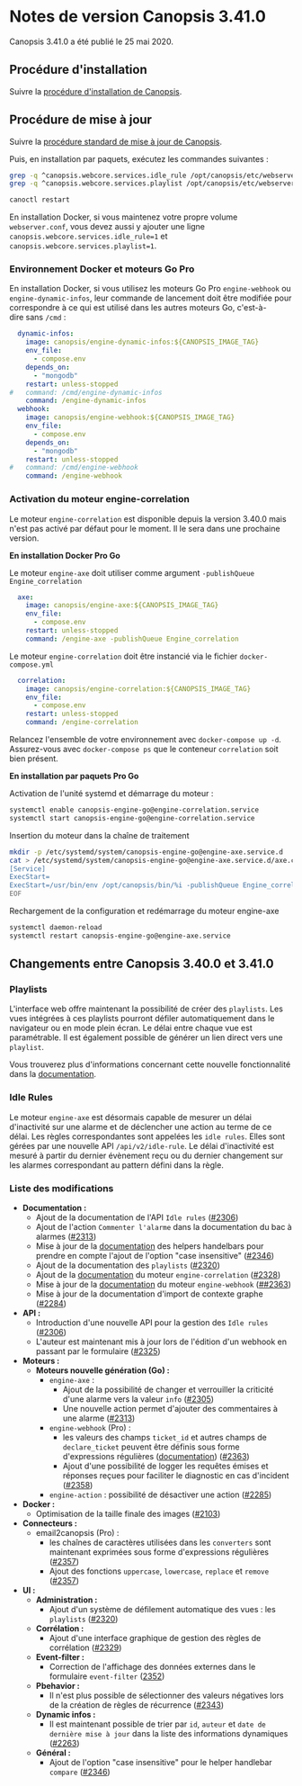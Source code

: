 # Notes de version Canopsis 3.41.0

Canopsis 3.41.0 a été publié le 25 mai 2020.

## Procédure d'installation

Suivre la [procédure d'installation de Canopsis](../guide-administration/installation/index.md).

## Procédure de mise à jour

Suivre la [procédure standard de mise à jour de Canopsis](../guide-administration/mise-a-jour/index.md).

Puis, en installation par paquets, exécutez les commandes suivantes :

```sh
grep -q ^canopsis.webcore.services.idle_rule /opt/canopsis/etc/webserver.conf || echo "canopsis.webcore.services.idle_rule=1" >> /opt/canopsis/etc/webserver.conf
grep -q ^canopsis.webcore.services.playlist /opt/canopsis/etc/webserver.conf || echo "canopsis.webcore.services.playlist=1" >> /opt/canopsis/etc/webserver.conf

canoctl restart
```

En installation Docker, si vous maintenez votre propre volume `webserver.conf`, vous devez aussi y ajouter une ligne `canopsis.webcore.services.idle_rule=1` et `canopsis.webcore.services.playlist=1`.

### Environnement Docker et moteurs Go Pro

En installation Docker, si vous utilisez les moteurs Go Pro `engine-webhook` ou `engine-dynamic-infos`, leur commande de lancement doit être modifiée pour correspondre à ce qui est utilisé dans les autres moteurs Go, c'est-à-dire sans `/cmd` :

```yaml hl_lines="9 18"
  dynamic-infos:
    image: canopsis/engine-dynamic-infos:${CANOPSIS_IMAGE_TAG}
    env_file:
      - compose.env
    depends_on:
      - "mongodb"
    restart: unless-stopped
#   command: /cmd/engine-dynamic-infos
    command: /engine-dynamic-infos
  webhook:
    image: canopsis/engine-webhook:${CANOPSIS_IMAGE_TAG}
    env_file:
      - compose.env
    depends_on:
      - "mongodb"
    restart: unless-stopped
#   command: /cmd/engine-webhook
    command: /engine-webhook
```

### Activation du moteur engine-correlation

Le moteur `engine-correlation` est disponible depuis la version 3.40.0 mais n'est pas activé par défaut pour le moment. Il le sera dans une prochaine version.

**En installation Docker Pro Go**

Le moteur `engine-axe` doit utiliser comme argument `-publishQueue Engine_correlation`

```yaml hl_lines="6"
  axe:
    image: canopsis/engine-axe:${CANOPSIS_IMAGE_TAG}
    env_file:
      - compose.env
    restart: unless-stopped
    command: /engine-axe -publishQueue Engine_correlation
```

Le moteur `engine-correlation` doit être instancié via le fichier `docker-compose.yml`

```yaml
  correlation:
    image: canopsis/engine-correlation:${CANOPSIS_IMAGE_TAG}
    env_file:
      - compose.env
    restart: unless-stopped
    command: /engine-correlation
```

Relancez l'ensemble de votre environnement avec `docker-compose up -d`. Assurez-vous avec `docker-compose ps` que le conteneur `correlation` soit bien présent.

**En installation par paquets Pro Go**

Activation de l'unité systemd et démarrage du moteur :

```sh
systemctl enable canopsis-engine-go@engine-correlation.service
systemctl start canopsis-engine-go@engine-correlation.service
```

Insertion du moteur dans la chaîne de traitement

```sh
mkdir -p /etc/systemd/system/canopsis-engine-go@engine-axe.service.d
cat > /etc/systemd/system/canopsis-engine-go@engine-axe.service.d/axe.conf << EOF
[Service]
ExecStart=
ExecStart=/usr/bin/env /opt/canopsis/bin/%i -publishQueue Engine_correlation
EOF
```
Rechargement de la configuration et redémarrage du moteur engine-axe

```sh
systemctl daemon-reload
systemctl restart canopsis-engine-go@engine-axe.service
```

## Changements entre Canopsis 3.40.0 et 3.41.0

### Playlists

L'interface web offre maintenant la possibilité de créer des `playlists`. Les vues intégrées à ces playlists pourront défiler automatiquement dans le navigateur ou en mode plein écran. Le délai entre chaque vue est paramétrable. Il est également possible de générer un lien direct vers une `playlist`.

Vous trouverez plus d'informations concernant cette nouvelle fonctionnalité dans la [documentation](../guide-utilisation/menu-administration/listes-de-lecture.md).

### Idle Rules

Le moteur `engine-axe` est désormais capable de mesurer un délai d'inactivité sur une alarme et de déclencher une action au terme de ce délai. Les règles correspondantes sont appelées les `idle rules`. Elles sont gérées par une nouvelle API `/api/v2/idle-rule`. Le délai d'inactivité est mesuré à partir du dernier évènement reçu ou du dernier changement sur les alarmes correspondant au pattern défini dans la règle.

### Liste des modifications

*  **Documentation :**
    *  Ajout de la documentation de l'API `Idle rules` ([#2306](https://git.canopsis.net/canopsis/canopsis/issues/2306))
    *  Ajout de l'action `Commenter l'alarme` dans la documentation du bac à alarmes ([#2313](https://git.canopsis.net/canopsis/canopsis/issues/2313))
    *  Mise à jour de la [documentation](../guide-utilisation/interface/helpers/index.md) des helpers handelbars pour prendre en compte l'ajout de l'option "case insensitive" ([#2346](https://git.canopsis.net/canopsis/canopsis/issues/2346))
    * Ajout de la documentation des `playlists` ([#2320](https://git.canopsis.net/canopsis/canopsis/issues/2320))
    * Ajout de la [documentation](../guide-administration/moteurs/moteur-correlation.md) du moteur `engine-correlation` ([#2328](https://git.canopsis.net/canopsis/canopsis/issues/2328))
    * Mise à jour de la [documentation](../guide-administration/moteurs/moteur-webhook.md) du moteur `engine-webhook` ([##2363](https://git.canopsis.net/canopsis/canopsis/issues/2363))
    * Mise à jour de la documentation d'import de contexte graphe ([#2284](https://git.canopsis.net/canopsis/canopsis/issues/2284))
*  **API :**
    *  Introduction d'une nouvelle API pour la gestion des `Idle rules` ([#2306](https://git.canopsis.net/canopsis/canopsis/issues/2306))
    *  L'auteur est maintenant mis à jour lors de l'édition d'un webhook en passant par le formulaire ([#2325](https://git.canopsis.net/canopsis/canopsis/issues/2325))
*  **Moteurs :**
    *  **Moteurs nouvelle génération (Go) :**
        *  `engine-axe` :
            *  Ajout de la possibilité de changer et verrouiller la criticité d'une alarme vers la valeur `info` ([#2305](https://git.canopsis.net/canopsis/canopsis/issues/2305))
            *  Une nouvelle action permet d'ajouter des commentaires à une alarme ([#2313](https://git.canopsis.net/canopsis/canopsis/issues/2313))
        *  `engine-webhook` (Pro) :
            *  les valeurs des champs `ticket_id` et autres champs de `declare_ticket` peuvent être définis sous forme d'expressions régulières ([documentation](../guide-administration/moteurs/moteur-webhook.md)) ([#2363](https://git.canopsis.net/canopsis/canopsis/issues/2363))
            *  Ajout d'une possibilité de logger les requêtes émises et réponses reçues pour faciliter le diagnostic en cas d'incident ([#2358](https://git.canopsis.net/canopsis/canopsis/issues/2358))
        *  `engine-action` : possibilité de désactiver une action ([#2285](https://git.canopsis.net/canopsis/canopsis/issues/2285))
* **Docker :**
    * Optimisation de la taille finale des images ([#2103](https://git.canopsis.net/canopsis/canopsis/issues/2103))
*  **Connecteurs :**
    *  email2canopsis (Pro) :
        *  les chaînes de caractères utilisées dans les `converters` sont maintenant exprimées sous forme d'expressions régulières ([#2357](https://git.canopsis.net/canopsis/canopsis/issues/2357))
        *  Ajout des fonctions `uppercase`, `lowercase`, `replace` et `remove` ([#2357](https://git.canopsis.net/canopsis/canopsis/issues/2357))
*  **UI :**
    *  **Administration :**
        *  Ajout d'un système de défilement automatique des vues : les `playlists` ([#2320](https://git.canopsis.net/canopsis/canopsis/issues/2320))
    *  **Corrélation :**
        *  Ajout d'une interface graphique de gestion des règles de corrélation ([#2329](https://git.canopsis.net/canopsis/canopsis/issues/2329))
    *  **Event-filter :**
        *  Correction de l'affichage des données externes dans le formulaire `event-filter` ([2352](https://git.canopsis.net/canopsis/canopsis/issues/2352))
    *  **Pbehavior :**
        *  Il n'est plus possible de sélectionner des valeurs négatives lors de la création de règles de récurrence ([#2343](https://git.canopsis.net/canopsis/canopsis/issues/2343))
    * **Dynamic infos :**
        *  Il est maintenant possible de trier par `id`, `auteur` et `date de dernière mise à jour` dans la liste des informations dynamiques ([#2263](https://git.canopsis.net/canopsis/canopsis/issues/2263))
    * **Général :**
        *  Ajout de l'option "case insensitive" pour le helper handlebar `compare` ([#2346](https://git.canopsis.net/canopsis/canopsis/issues/2346))
